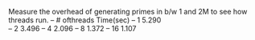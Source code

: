 Measure the overhead of generating primes in b/w 1 and 2M to see how threads run.
– # ofthreads  Time(sec)
– 1            5.290             
– 2            3.496 
– 4            2.096 
– 8            1.372
– 16           1.107 

